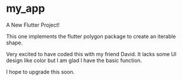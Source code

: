 # my_app

A New Flutter Project!

This one implements the flutter polygon package to create an iterable shape.

Very excited to have coded this with my friend David. It lacks some UI design like color but I am glad I have the basic function.

I hope to upgrade this soon.
